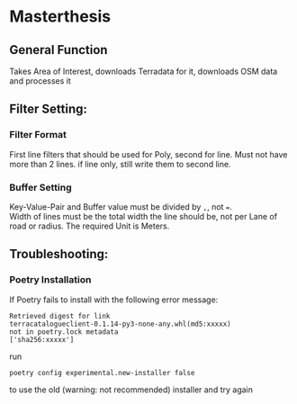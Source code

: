 # Masterthesis

## General Function
Takes Area of Interest, downloads Terradata for it, downloads OSM data and processes it

## Filter Setting:
### Filter Format
First line filters that should be used for Poly, second for line. Must not have more 
than 2 lines. if line only, still write them to second line.

### Buffer Setting 
Key-Value-Pair and Buffer value must be divided by ```,```, not ```=```.\
Width of lines must be the total width the line should be, not per Lane of road or radius.
The required Unit is Meters.

## Troubleshooting:
### Poetry Installation
If Poetry fails to install with the following error message:
```
Retrieved digest for link 
terracatalogueclient-0.1.14-py3-none-any.whl(md5:xxxxx) 
not in poetry.lock metadata 
['sha256:xxxxx']
```
run 
```
poetry config experimental.new-installer false
```
to use the old (warning: not recommended) installer and try again